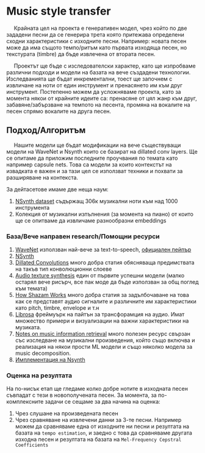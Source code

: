 # Music style transfer
&nbsp;&nbsp;&nbsp;&nbsp;
Крайната цел на проекта е генеративен модел, чрез който по две зададени песни да се генерира трета която притежава определени сходни
характеристики с изходните песни. Например: новата песен може да има същото темпо/ритъм като първата изходяща песен, но текстурата (timbre) да бъде извлечена от втората песен. 

&nbsp;&nbsp;&nbsp;&nbsp;
Проектът ще бъде с изследователски характер, като ще изпробваме различни подходи и модели на базата на вече създадени технологии. Изследванията ще бъдат инкрементални, тоест ще започнем с извличане на ноти от един инструмент и пренасянето им към друг инструмент. Постепенно можем да усложняваме проекта, като за момента някои от крайните идеите са: пренасяне от цял жанр към друг, забавяне/забързване на темпото на песента, промяна на вокалите на песен спрямо вокалите на друга песен.

## Подход/Алгоритъм
&nbsp;&nbsp;&nbsp;&nbsp;
Нашите модели ще бъдат модификации на вече съществуващи модели на WaveNet и Nsynth които се базират на dillated conv layers. Ще се опитаме да приложим последните проучвания по темата като например capsule nets. Това са модели за които контекстът на извадката е важен и за тази цел се използват техники и похвати за разширяване на контекста.

За дейтасетове имаме две неща наум:
1. [NSynth dataset](https://magenta.tensorflow.org/datasets/nsynth) съдържащ 306к музикални ноти към над 1000 инструмента
2. Колекция от музикални изпълнения (за момента на пиано) от които ще се опитваме да извличаме разнообразни embeddings

### База/Вече направен research/Помощни ресурси
1. [WaveNet](https://deepmind.com/blog/wavenet-generative-model-raw-audio/) използван най-вече за text-to-speech, [официален пейпър](https://arxiv.org/pdf/1609.03499.pdf)
2. [NSynth](https://magenta.tensorflow.org/nsynth-fastgen)
3. [Dillated Convolutions](http://www.inference.vc/dilated-convolutions-and-kronecker-factorisation) много добра статия обясняваща предимствата на такъв тип конволюционни слоеве
4. [Audio texture synthesis](https://dmitryulyanov.github.io/audio-texture-synthesis-and-style-transfer/) един от първите успешни модели (малко остарял вече рисърч, все пак моде да бъде използван за общ поглед към темата)
5. [How Shazam Works](http://coding-geek.com/how-shazam-works/) много добра статия за задълбочаване на това как се представят аудио сигналите и различните им характеристики като pitch, timbre, envelope и т.н
6. [Librosa](http://librosa.github.io/librosa/advanced.html) фреймуърк на пайтън за трансфорамция на аудио. Имат множество примери и визуализации на важни характеристики на музиката.
7. [Notes on music information retrieval](https://musicinformationretrieval.com/index.html) много полезен ресурс свързан със изследване на музикални произведения, който също включва и реализация на някои прости ML модели и също няколко модела за music decomposition.
8. [Имплементация на Nsynth](https://github.com/tensorflow/magenta/tree/master/magenta/models/nsynth)

### Оценка на резултата
На по-нисък етап ще гледаме колко добре нотите в изходната песен съвпадат с тези в новополучената песен.
За момента, за по-комплексните задачи се сещаме за два начина на оценка:
1. Чрез слушане на произведената песен
2. Чрез сравняване на извлечени данни за 3-те песни. Например можем да сравняваме една от изходните ни песни и резултата на базата на `tempo estimation`, и заедно с това да сравняваме другата изходна песен и резултата на базата на `Mel-Frequency Cepstral Coefficients`
